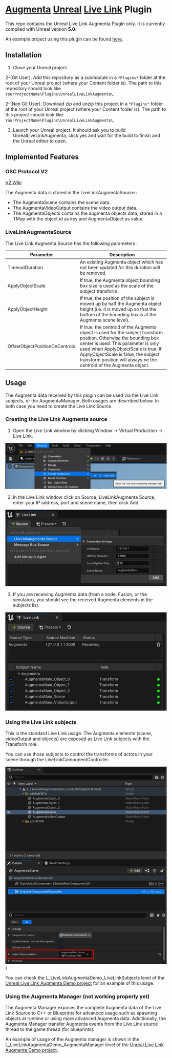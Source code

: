 # [Augmenta](https://www.augmenta-tech.com) [Unreal](https://www.unrealengine.com) [Live Link](https://docs.unrealengine.com/5.0/en-US/live-link-in-unreal-engine/) Plugin

This repo contains the Unreal Live Link Augmenta Plugin only. It is currently compiled with Unreal version **5.0**.

An example project using this plugin can be found [here](https://github.com/Augmenta-tech/UnrealLiveLinkAugmenta-Demo).

## Installation

1. Close your Unreal project.

2-(Git User). Add this repository as a submodule in a `*Plugins*` folder at the root of your Unreal project (where your Content folder is). The path to this repository should look like `YourProjectName\Plugins\UnrealLiveLinkAugmenta\`.

2-(Non Git User). Download zip and unzip this project in a `*Plugins*` folder at the root of your Unreal project (where your Content folder is). The path to this project should look like `YourProjectName\Plugins\UnrealLiveLinkAugmenta\`.

3. Launch your Unreal project. It should ask you to build UnrealLiveLinkAugmenta, click yes and wait for the build to finish and the Unreal editor to open.

## Implemented Features

### OSC Protocol V2
[V2 Wiki](https://github.com/Augmenta-tech/Augmenta/wiki/Data)

The Augmenta data is stored in the LiveLinkAugmentaSource :
- The AugmentaScene contains the scene data.
- The AugmentaVideoOutput contains the video output data.
- The AugmentaObjects contains the augmenta objects data, stored in a TMap with the object id as key and AugmentaObject as value. 

### LiveLinkAugmentaSource

The Live Link Augmenta Source has the following parameters :

| Parameter | Description |
| --- | --- |
| TimeoutDuration | An existing Augmenta object which has not been updated for this duration will be removed. |
| ApplyObjectScale | If true, the Augmenta object bounding box size is used as the scale of the subject transform. |
| ApplyObjectHeight | If true, the position of the subject is moved up by half the Augmenta object height (i.e. it is moved up so that the bottom of the bounding box is at the Augmenta scene level). |
| OffsetObjectPositionOnCentroid | If true, the centroid of the Augmenta object is used for the subject transform position. Otherwise the bounding box center is used. This parameter is only used when ApplyObjectScale is true. If ApplyObjectScale is false, the subject transform position will always be the centroid of the Augmenta object. |

## Usage

The Augmenta data received by this plugin can be used via the Live Link subjects, or the AugmentaManager. Both usages are described below. In both case you need to create the Live Link Source.

### Creating the Live Link Augmenta source

1. Open the Live Link window by clicking Window -> Virtual Production -> Live Link.

![](https://github.com/Augmenta-tech/UnrealLiveLinkAugmenta/blob/main/Resources/Images/LiveLinkSourceCreation_1.jpg)

2. In the Live Link window click on Source, LiveLinkAugmenta Source, enter your IP address, port and scene name, then click Add.

![](https://github.com/Augmenta-tech/UnrealLiveLinkAugmenta/blob/main/Resources/Images/LiveLinkSourceCreation_2.jpg)

3. If you are receiving Augmenta data (from a node, Fusion, or the simulator), you should see the received Augmenta elements in the subjects list.

![](https://github.com/Augmenta-tech/UnrealLiveLinkAugmenta/blob/main/Resources/Images/LiveLinkSourceCreation_3.jpg)

### Using the Live Link subjects

This is the standard Live Link usage. The Augmenta elements (scene, videoOutput and objects) are exposed as Live Link subjects with the Transform role.

You can use those subjects to control the transforms of actors in your scene through the LiveLinkComponentController.

![](https://github.com/Augmenta-tech/UnrealLiveLinkAugmenta/blob/main/Resources/Images/LiveLinkComponentController.jpg))

You can check the L_LiveLinkAugmentaDemo_LiveLinkSubjects level of the [Unreal Live Link Augmenta Demo project](https://github.com/Augmenta-tech/UnrealLiveLinkAugmenta-Demo) for an example of this usage.


### Using the Augmenta Manager (not working properly yet)

The Augmenta Manager exposes the complete Augmenta data of the Live Link Source to C++ or Blueprints for advanced usage such as spawning objects at runtime or using more advanced Augmenta data. Additionally, the Augmenta Manager transfer Augmenta events from the Live Link source thread to the game thread (for blueprints).

An example of usage of the Augmenta manager is shown in the L_LiveLinkAugmentaDemo_AugmentaManager level of the [Unreal Live Link Augmenta Demo project](https://github.com/Augmenta-tech/UnrealLiveLinkAugmenta-Demo).


